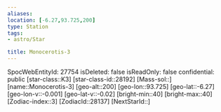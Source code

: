 ```yaml
---
aliases: 
location: [-6.27,93.725,200]
type: Station
tags:
- astro/Star

title: Monocerotis-3
---
```

SpocWebEntityId: 27754
isDeleted: false
isReadOnly: false
confidential: public
[star-class::K3]
[star-class-id::28192]
[Mass-sol::]
[name::Monocerotis-3]
[geo-alt::200]
[geo-lon::93.725]
[geo-lat::-6.27]
[geo-lon-v::-0.001]
[geo-lat-v::-0.02]
[bright-min::40]
[bright-max::40]
[Zodiac-index::3]
[ZodiacId::28137]
[NextStarId::]



